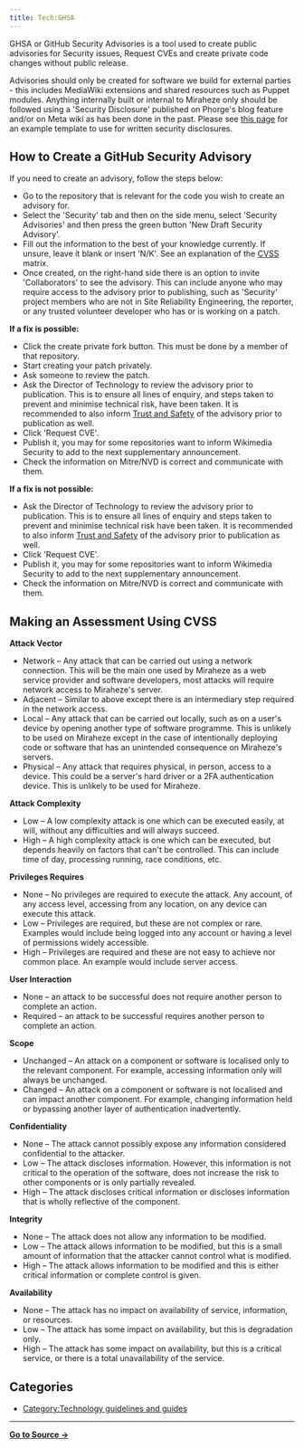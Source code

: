 ```yaml
---
title: Tech:GHSA
---
```


GHSA or GitHub Security Advisories is a tool used to create public advisories for Security issues, Request CVEs and create private code changes without public release.

Advisories should only be created for software we build for external parties - this includes MediaWiki extensions and shared resources such as Puppet modules. Anything internally built or internal to Miraheze only should be followed using a 'Security Disclosure' published on Phorge's blog feature and/or on Meta wiki as has been done in the past. Please see [this page](https://meta.miraheze.org/wiki//Written_Security_Disclosure_Template) for an example template to use for written security disclosures.

## How to Create a GitHub Security Advisory 

If you need to create an advisory, follow the steps below:
* Go to the repository that is relevant for the code you wish to create an advisory for.
* Select the 'Security' tab and then on the side menu, select 'Security Advisories' and then press the green button 'New Draft Security Advisory'.
* Fill out the information to the best of your knowledge currently. If unsure, leave it blank or insert 'N/K'. See an explanation of the [CVSS](#making-an-assessment-using-cvss) matrix.
* Once created, on the right-hand side there is an option to invite 'Collaborators' to see the advisory. This can include anyone who may require access to the advisory prior to publishing, such as 'Security' project members who are not in Site Reliability Engineering, the reporter, or any trusted volunteer developer who has or is working on a patch.

**If a fix is possible:**
* Click the create private fork button. This must be done by a member of that repository.
* Start creating your patch privately.
* Ask someone to review the patch.
* Ask the Director of Technology to review the advisory prior to publication. This is to ensure all lines of enquiry, and steps taken to prevent and minimise technical risk, have been taken. It is recommended to also inform [Trust and Safety](https://meta.miraheze.org/wiki/Trust_and_Safety) of the advisory prior to publication as well.
* Click 'Request CVE'.
* Publish it, you may for some repositories want to inform Wikimedia Security to add to the next supplementary announcement.
* Check the information on Mitre/NVD is correct and communicate with them.

**If a fix is not possible:**
* Ask the Director of Technology to review the advisory prior to publication. This is to ensure all lines of enquiry and steps taken to prevent and minimise technical risk have been taken. It is recommended to also inform [Trust and Safety](https://meta.miraheze.org/wiki/Trust_and_Safety) of the advisory prior to publication as well.
* Click 'Request CVE'.
* Publish it, you may for some repositories want to inform Wikimedia Security to add to the next supplementary announcement.
* Check the information on Mitre/NVD is correct and communicate with them.

## Making an Assessment Using CVSS 

**Attack Vector**

* Network – Any attack that can be carried out using a network connection. This will be the main one used by Miraheze as a web service provider and software developers, most attacks will require network access to Miraheze's server.
* Adjacent – Similar to above except there is an intermediary step required in the network access.
* Local – Any attack that can be carried out locally, such as on a user's device by opening another type of software programme. This is unlikely to be used on Miraheze except in the case of intentionally deploying code or software that has an unintended consequence on Miraheze's servers.
* Physical – Any attack that requires physical, in person, access to a device. This could be a server's hard driver or a 2FA authentication device. This is unlikely to be used for Miraheze.

**Attack Complexity**

* Low – A low complexity attack is one which can be executed easily, at will, without any difficulties and will always succeed.
* High – A high complexity attack is one which can be executed, but depends heavily on factors that can't be controlled. This can include time of day, processing running, race conditions, etc.

**Privileges Requires**

* None – No privileges are required to execute the attack. Any account, of any access level, accessing from any location, on any device can execute this attack.
* Low – Privileges are required, but these are not complex or rare. Examples would include being logged into any account or having a level of permissions widely accessible.
* High – Privileges are required and these are not easy to achieve nor common place. An example would include server access.

**User Interaction**

* None – an attack to be successful does not require another person to complete an action.
* Required – an attack to be successful requires another person to complete an action.

**Scope**

* Unchanged – An attack on a component or software is localised only to the relevant component. For example, accessing information only will always be unchanged.
* Changed – An attack on a component or software is not localised and can impact another component. For example, changing information held or bypassing another layer of authentication inadvertently.

**Confidentiality**

* None – The attack cannot possibly expose any information considered confidential to the attacker.
* Low – The attack discloses information. However, this information is not critical to the operation of the software, does not increase the risk to other components or is only partially revealed.
* High – The attack discloses critical information or discloses information that is wholly reflective of the component.

**Integrity**

* None – The attack does not allow any information to be modified.
* Low – The attack allows information to be modified, but this is a small amount of information that the attacker cannot control what is modified.
* High – The attack allows information to be modified and this is either critical information or complete control is given.

**Availability**

* None – The attack has no impact on availability of service, information, or resources.
* Low – The attack has some impact on availability, but this is degradation only.
* High – The attack has some impact on availability, but this is a critical service, or there is a total unavailability of the service.

## Categories

* [Category:Technology guidelines and guides](https://meta.miraheze.org/wiki/Category:Technology_guidelines_and_guides)

----
**[Go to Source &rarr;](https://meta.miraheze.org/wiki/Tech:GHSA)**
